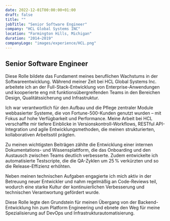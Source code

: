 ```yaml
---
date: 2022-12-01T00:00:00+01:00
draft: false
title: ""
jobTitle: "Senior Software Engineer"
company: "HCL Global Systems INC"
location: "Farmington Hills, Michigan"
duration: "2014–2019"
companyLogo: "images/experience/HCL.png"
---
```


## Senior Software Engineer

Diese Rolle bildete das Fundament meines beruflichen Wachstums in der Softwareentwicklung. Während meiner Zeit bei HCL Global Systems Inc. arbeitete ich an der Full-Stack-Entwicklung von Enterprise-Anwendungen und kooperierte eng mit funktionsübergreifenden Teams in den Bereichen Design, Qualitätssicherung und Infrastruktur.

Ich war verantwortlich für den Aufbau und die Pflege zentraler Module webbasierter Systeme, die von Fortune-500-Kunden genutzt wurden – mit Fokus auf hohe Verfügbarkeit und Performance. Meine Arbeit bei HCL verschaffte mir tiefere Einblicke in Versionskontroll-Workflows, RESTful API-Integration und agile Entwicklungsmethoden, die meinen strukturierten, kollaborativen Arbeitsstil prägten.

Zu meinen wichtigsten Beiträgen zählte die Entwicklung einer internen Dokumentations- und Wissensplattform, die das Onboarding und den Austausch zwischen Teams deutlich verbesserte. Zudem entwickelte ich automatisierte Testscripte, die die QA-Zyklen um 25 % verkürzten und so die Release-Effizienz erhöhten.

Neben meinen technischen Aufgaben engagierte ich mich aktiv in der Betreuung neuer Entwickler und nahm regelmäßig an Code-Reviews teil, wodurch eine starke Kultur der kontinuierlichen Verbesserung und technischen Verantwortung gefördert wurde.

Diese Rolle legte den Grundstein für meinen Übergang von der Backend-Entwicklung hin zum Platform Engineering und ebnete den Weg für meine Spezialisierung auf DevOps und Infrastrukturautomatisierung.
